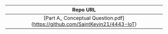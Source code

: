 |                              Repo URL                             |
| :------------------------------------------------------------------------: |
|   [Part A_ Conceptual Question.pdf] (https://github.com/SaintKevin21/4443-IoT)|
